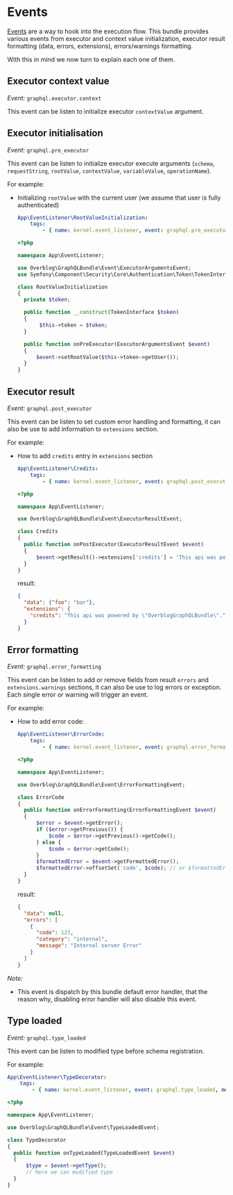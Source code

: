 Events
=========

[Events](http://symfony.com/doc/master/event_dispatcher.html) are a way to hook
into the execution flow. This bundle provides various events from executor
and context value initialization, executor result formatting (data, errors, extensions),
errors/warnings formatting.

With this in mind we now turn to explain each one of them.

Executor context value
----------------------

*Event:* `graphql.executor.context`

This event can be listen to initialize executor `contextValue` argument.


Executor initialisation
-----------------------

*Event:* `graphql.pre_executor`

This event can be listen to initialize executor execute arguments
(`schema`, `requestString`, `rootValue`, `contextValue`, `variableValue`, `operationName`).

For example:

* Initializing `rootValue` with the current user (we assume that user is fully authenticated)

    ```yaml
    App\EventListener\RootValueInitialization:
        tags:
            - { name: kernel.event_listener, event: graphql.pre_executor, method: onPreExecutor }
    ```

    ```php
  <?php

  namespace App\EventListener;

  use Overblog\GraphQLBundle\Event\ExecutorArgumentsEvent;
  use Symfony\Component\Security\Core\Authentication\Token\TokenInterface;

  class RootValueInitialization
  {
      private $token;

      public function __construct(TokenInterface $token)
      {
           $this->token = $token;
      }

      public function onPreExecutor(ExecutorArgumentsEvent $event)
      {
          $event->setRootValue($this->token->getUser());
      }
  }

Executor result
---------------

*Event:* `graphql.post_executor`

This event can be listen to set custom error handling and formatting, it can also be use to
add information to `extensions` section.

For example:

* How to add `credits` entry in `extensions` section

    ```yaml
    App\EventListener\Credits:
        tags:
            - { name: kernel.event_listener, event: graphql.post_executor, method: onPostExecutor }
    ```

    ```php
  <?php

  namespace App\EventListener;

  use Overblog\GraphQLBundle\Event\ExecutorResultEvent;

  class Credits
  {
      public function onPostExecutor(ExecutorResultEvent $event)
      {
          $event->getResult()->extensions['credits'] = 'This api was powered by "OverblogGraphQLBundle".';
      }
  }
  ```

  result:
  ```json
  {
    "data": {"foo": "bar"},
    "extensions": {
      "credits": "This api was powered by \"OverblogGraphQLBundle\"."
    }
  }
  ```

Error formatting
----------------

*Event:* `graphql.error_formatting`

This event can be listen to add or remove fields from result `errors` and `extensions.warnings`
sections, it can also be use to log errors or exception. Each single error or warning will trigger
an event.

For example:

* How to add error code:

    ```yaml
    App\EventListener\ErrorCode:
        tags:
            - { name: kernel.event_listener, event: graphql.error_formatting, method: onErrorFormatting }
    ```

    ```php
  <?php

  namespace App\EventListener;

  use Overblog\GraphQLBundle\Event\ErrorFormattingEvent;

  class ErrorCode
  {
      public function onErrorFormatting(ErrorFormattingEvent $event)
      {
          $error = $event->getError();
          if ($error->getPrevious()) {
              $code = $error->getPrevious()->getCode();
          } else {
              $code = $error->getCode();
          }
          $formattedError = $event->getFormattedError();
          $formattedError->offsetSet('code', $code); // or $formattedError['code'] = $code;
      }
  }
  ```

  result:
  ```json
  {
    "data": null,
    "errors": [
      {
        "code": 123,
        "category": "internal",
        "message": "Internal server Error"
      }
    ]
  }
  ```

*Note:*
- This event is dispatch by this bundle default error handler, that the reason why, disabling
error handler will also disable this event.

Type loaded
----------------

*Event:* `graphql.type_loaded`

This event can be listen to modified type before schema registration.

For example:

```yaml
App\EventListener\TypeDecorator:
    tags:
        - { name: kernel.event_listener, event: graphql.type_loaded, method: onTypeLoaded }
```

```php
<?php

namespace App\EventListener;

use Overblog\GraphQLBundle\Event\TypeLoadedEvent;

class TypeDecorator
{
  public function onTypeLoaded(TypeLoadedEvent $event)
  {
      $type = $event->getType();
      // here we can modified type
  }
}
```
